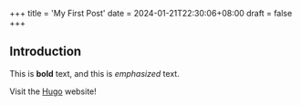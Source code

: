 +++
title = 'My First Post'
date = 2024-01-21T22:30:06+08:00
draft = false
+++

## Introduction

This is **bold** text, and this is _emphasized_ text.

Visit the [Hugo](https://gohugo.io) website!

